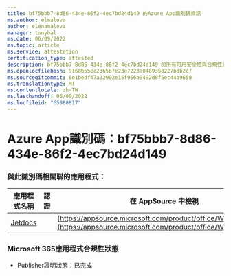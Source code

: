 ```yaml
---
title: bf75bbb7-8d86-434e-86f2-4ec7bd24d149 的Azure App識別碼資訊
ms.author: elmalova
author: elenamalova
manager: tonybal
ms.date: 06/09/2022
ms.topic: article
ms.service: attestation
certification_type: attested
description: bf75bbb7-8d86-434e-86f2-4ec7bd24d149 的所有可用安全性與合規性資訊。
ms.openlocfilehash: 9168b55ec2365b7e23e7223a0489358227bdb2c7
ms.sourcegitcommit: 6e1bedf47a32902e15f956a9492d8f5ec44a9650
ms.translationtype: MT
ms.contentlocale: zh-TW
ms.lasthandoff: 06/09/2022
ms.locfileid: "65980817"
---
```

# <a name="azure-app-id-bf75bbb7-8d86-434e-86f2-4ec7bd24d149"></a>Azure App識別碼：bf75bbb7-8d86-434e-86f2-4ec7bd24d149


### <a name="apps-associated-with-this-id"></a>與此識別碼相關聯的應用程式：
| **應用程式名稱** | **認證** | **在 AppSource 中檢視** |
|--------------|---------------|-----------------------|
| [Jetdocs](../forward/WA200002236.md) |  | [https://appsource.microsoft.com/product/office/WA200002236](https://appsource.microsoft.com/product/office/WA200002236) |

### <a name="microsoft-365-app-compliance-status"></a>Microsoft 365應用程式合規性狀態
- Publisher證明狀態：已完成

